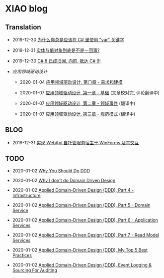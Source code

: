 # XIAO blog

## Translation

- 2019-12-30 [为什么你总是应该在 C# 里使用 "var" 关键字](./translations/why-you-should-always-use-var-keyword.md)

- 2019-12-31 [实体与值对象到底是不是一回事?](./translations/is-entity-same-as-value-object.md)

- 2019-12-30 [C# 8 已成旧闻, 向前, 抵达 C# 9!](./translations/csharp-8-is-old-news-onward-to-csharp-9.md)

- *应用领域驱动设计*

  - 2020-01-04 [应用领域驱动设计, 第〇章 - 需求和建模](./translations/applied-domain-driven-design-ddd-part-0.md)

  - 2020-01-07 [应用领域驱动设计, 第一章 - 基础](./translations/applied-domain-driven-design-ddd-part-1.md) (文章校对完, 评论翻译中)

  - 2020-01-07 [应用领域驱动设计, 第二章 - 领域事件](./translations/applied-domain-driven-design-ddd-part-2.md) (翻译中)

  - 2020-01-07 [应用领域驱动设计, 第三章 - 规范模式](./translations/applied-domain-driven-design-ddd-part-3.md) (翻译中)

## BLOG

- 2019-12-31 [实现 WebApi 自托管服务宿主于 WinForms 及其交互](./blogs/run-self-hosting-owin-web-api-inside-winforms.md)

## TODO

- 2020-01-02 [Why You Should Do DDD](http://www.informit.com/articles/article.aspx?p=1944876&seqNum=2)

- 2020-01-02 [Why I don't do Domain Driven Design](https://www.tonymarston.net/php-mysql/dont-do-domain-driven-design.html)

- 2020-01-02 [Applied Domain-Driven Design (DDD), Part 4 - Infrastructure](http://www.zankavtaskin.com/2013/11/applied-domain-driven-design-ddd-part-4_16.html)

- 2020-01-02 [Applied Domain-Driven Design (DDD), Part 5 - Domain Service](http://www.zankavtaskin.com/2013/11/applied-domain-driven-design-ddd-part-4.html)

- 2020-01-02 [Applied Domain-Driven Design (DDD), Part 6 - Application Services](http://www.zankavtaskin.com/2013/11/applied-domain-driven-design-ddd-part-6.html)

- 2020-01-02 [Applied Domain-Driven Design (DDD), Part 7 - Read Model Services](http://www.zankavtaskin.com/2016/06/applied-domain-driven-design-ddd-part-7.html)

- 2020-01-02 [Applied Domain-Driven Design (DDD), My Top 5 Best Practices](https://www.codeproject.com/Articles/1131462/Domain-Driven-Design-My-Top-Best-Practices)

- 2020-01-02 [Applied Domain-Driven Design (DDD), Event Logging & Sourcing For Auditing](http://www.zankavtaskin.com/2016/08/applied-domain-driven-design-ddd-event.html)
